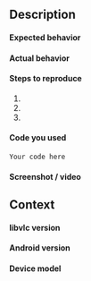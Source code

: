 <!--- Provide a general summary of the issue in the Title above -->

## Description

<!--- Describe your bug in detail -->

#### Expected behavior

#### Actual behavior

#### Steps to reproduce

1.
2.
3.

#### Code you used

```Your code here```

#### Screenshot / video

<!--Add a screenshot or screencast when applicable-->
<!--To take a screenshot, see https://support.google.com/android/answer/9075928?hl=en-->


## Context

#### libvlc version

<!--You can find it in the About screen of the app-->

#### Android version

#### Device model
